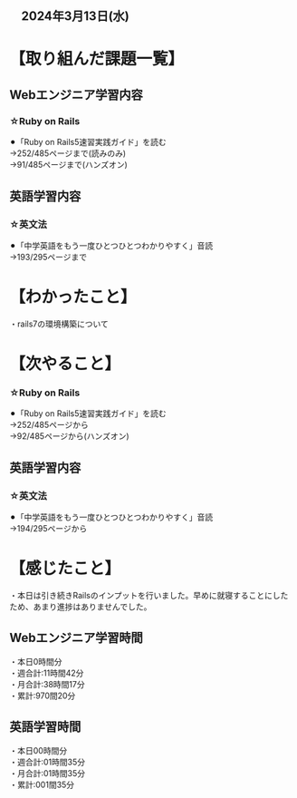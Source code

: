 ## 　2024年3月13日(水)
# 【取り組んだ課題一覧】
## Webエンジニア学習内容
### ☆Ruby on Rails
⚫︎「Ruby on Rails5速習実践ガイド」を読む<br>
→252/485ページまで(読みのみ)<br>
→91/485ページまで(ハンズオン)<br>
## 英語学習内容
### ☆英文法
⚫︎「中学英語をもう一度ひとつひとつわかりやすく」音読<br>
→193/295ページまで<br>
# 【わかったこと】
・rails7の環境構築について<br>
# 【次やること】
### ☆Ruby on Rails
⚫︎「Ruby on Rails5速習実践ガイド」を読む<br>
→252/485ページから<br>
→92/485ページから(ハンズオン)<br>
## 英語学習内容
### ☆英文法
⚫︎「中学英語をもう一度ひとつひとつわかりやすく」音読<br>
→194/295ページから<br>
# 【感じたこと】
・本日は引き続きRailsのインプットを行いました。早めに就寝することにしたため、あまり進捗はありませんでした。<br>
## Webエンジニア学習時間
・本日0時間分<br>
・週合計:11時間42分<br>
・月合計:38時間17分<br>
・累計:970間20分<br>
## 英語学習時間
・本日00時間分<br>
・週合計:01時間35分<br>
・月合計:01時間35分<br>
・累計:001間35分<br>
